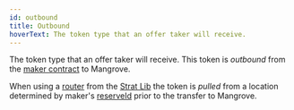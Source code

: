 ```yaml
---
id: outbound
title: Outbound
hoverText: The token type that an offer taker will receive.
---
```


The token type that an offer taker will receive. This token is _outbound_ from the [maker contract](/docs/developers/terms/maker-contract.md) to Mangrove. 

When using a [router](/docs/developers/terms/router.md) from the [Strat Lib](../strat-lib/README.md) the token is _pulled_ from a location determined by maker's [reserveId](/docs/developers/terms/reserve-id.md) prior to the transfer to Mangrove.
